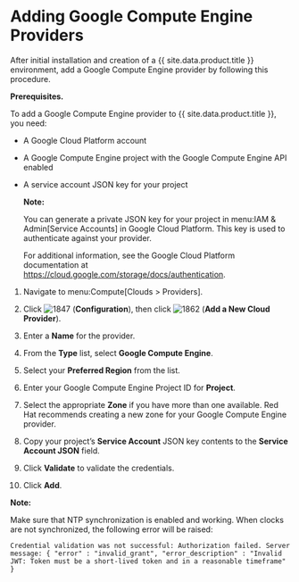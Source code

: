 # Adding Google Compute Engine Providers

After initial installation and creation of a {{ site.data.product.title }}
environment, add a Google Compute Engine provider by following this
procedure.

**Prerequisites.**

To add a Google Compute Engine provider to {{ site.data.product.title }}, you need:

  - A Google Cloud Platform account

  - A Google Compute Engine project with the Google Compute Engine API
    enabled

  - A service account JSON key for your project

    **Note:**

    You can generate a private JSON key for your project in menu:IAM &
    Admin\[Service Accounts\] in Google Cloud Platform. This key is used
    to authenticate against your provider.

    For additional information, see the Google Cloud Platform
    documentation at
    <https://cloud.google.com/storage/docs/authentication>.

    </div>

<!-- end list -->

1.  Navigate to menu:Compute\[Clouds \> Providers\].

2.  Click ![1847](../images/1847.png) (**Configuration**), then click
    ![1862](../images/1862.png) (**Add a New Cloud Provider**).

3.  Enter a **Name** for the provider.

4.  From the **Type** list, select **Google Compute Engine**.

5.  Select your **Preferred Region** from the list.

6.  Enter your Google Compute Engine Project ID for **Project**.

7.  Select the appropriate **Zone** if you have more than one available.
    Red Hat recommends creating a new zone for your Google Compute
    Engine provider.

8.  Copy your project’s **Service Account** JSON key contents to the
    **Service Account JSON** field.

9.  Click **Validate** to validate the credentials.

10. Click **Add**.

**Note:**

Make sure that NTP synchronization is enabled and working. When clocks
are not synchronized, the following error will be raised:

`Credential validation was not successful: Authorization failed. Server
message: { "error" : "invalid_grant", "error_description" : "Invalid
JWT: Token must be a short-lived token and in a reasonable timeframe" }`

</div>

